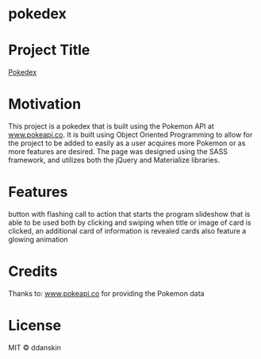 # pokedex

# Project Title 
[Pokedex](https://ddanskin.github.io/pokedex/)

# Motivation
This project is a pokedex that is built using the Pokemon API at www.pokeapi.co. It is built using Object Oriented Programming to allow
for the project to be added to easily as a user acquires more Pokemon or as more features are desired. The page was designed using the
SASS framework, and utilizes both the jQuery and Materialize libraries. 


# Features
button with flashing call to action that starts the program
slideshow that is able to be used both by clicking and swiping
when title or image of card is clicked, an additional card of information is revealed
cards also feature a glowing animation

# Credits
Thanks to:
www.pokeapi.co for providing the Pokemon data

# License
MIT &copy; ddanskin
